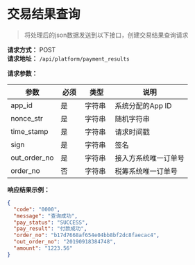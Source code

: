 # 交易结果查询

> 将处理后的json数据发送到以下接口，创建交易结果查询请求 

**请求方式：** POST <br>
**请求地址：** `/api/platform/payment_results`<br>

<!-- **请求参数：**
``` json
{
  "app_id": "2019071516330002",
  "nonce_str": "QWFHFC5COWUNI6YW",
  "order_no": "b17d7668af654e04bb8bf2dc8faecac4",
  "time_stamp": "1565075652",
  "sign": "a780ed1ca7a8936655df61d34c29e77149b4f852"
}
``` -->

**请求参数：**

| 参数 <div style="width: 60pt"></div> | 必须 <div style="width: 30pt"></div> | 类型 <div style="width: 40pt"></div> | 说明 |
| --- | --- | --- | --- |
| app_id | 是 | 字符串 | 系统分配的App ID |
| nonce_str | 是 | 字符串 | 随机字符串 |
| time_stamp | 是 | 字符串 | 请求时间戳 |
| sign | 是 | 字符串 | 签名 |
| out_order_no |	是 | 	字符串	| 接入方系统唯一订单号|
| order_no | 否 | 字符串 | 税筹系统唯一订单号 |

**响应结果示例：**

``` json
{
  "code": "0000",
  "message": "查询成功",
  "pay_status": "SUCCESS",
  "pay_result": "付款成功",
  "order_no": "b17d7668af654e04bb8bf2dc8faecac4",
  "out_order_no": "20190918384748",
  "amount": "1223.56"
}

```